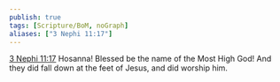 ```yaml
---
publish: true
tags: [Scripture/BoM, noGraph]
aliases: ["3 Nephi 11:17"]
---
```

[3 Nephi 11:17](https://churchofjesuschrist.org/study/scriptures/bofm/3-ne/11?lang=eng&id=p17#p17) Hosanna! Blessed be the name of the Most High God! And they did fall down at the feet of Jesus, and did worship him.
